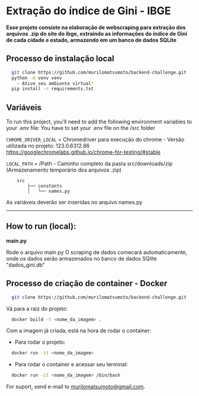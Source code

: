 # Extração do índice de Gini - IBGE

**Esse projeto consiste na elaboração de webscraping para extração dos arquivos .zip do site do ibge, extraindo as informações do índice de Gini de cada cidade e estado, armazendo em um banco de dados SQLite**


## Processo de instalação local

```bash
  git clone https://github.com/murilomatsumoto/backend-challenge.git
  python -m venv venv
    - Ative seu ambiente virtual*
  pip install -r requirements.txt
```

## Variáveis 

To run this project, you'll need to add the following environment variables to your .env file:
You have to set your .env file on the /src folder

`CHROME_DRIVER_LOCAL` = Chromedriver para execução do chrome - Versão utilizada no projeto: 123.0.6312.86
https://googlechromelabs.github.io/chrome-for-testing/#stable

`LOCAL_PATH` = /Path - Caminho completo da pasta src/downloads/zip (Armazenamento temporário dos arquivos .zip)

        src
            ├── constants
            │   └── names.py

As variáveis deverão ser inseridas no arquivo names.py

--------

## How to run (local):
**main.py**   

Rode o arquivo main.py
O scraping de dados comecará automaticamente, onde os dados serão armazenados no banco de dados SQlite "dados_gini.db"


## Processo de criação de container - Docker

```bash
  git clone https://github.com/murilomatsumoto/backend-challenge.git
```
Vá para a raiz do projeto:

```bash
  docker build -t <nome_da_imagem> .
```
Com a imagem já criada, está na hora de rodar o container:

- Para rodar o projeto:
```bash
  docker run -it <nome_da_imagem>    
```
- Para rodar o container e acessar seu terminal:
```bash
  docker run -it <nome_da_imagem> /bin/bash
```

For suport, send e-mail to murilomatsumoto@gmail.com.